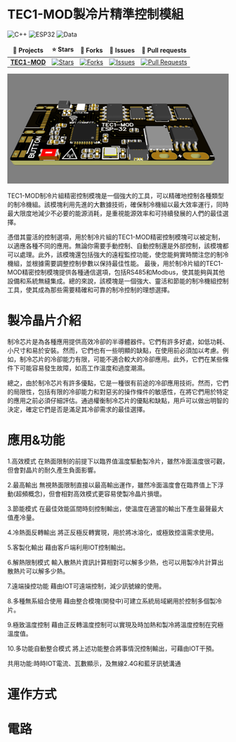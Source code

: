 # TEC1-MOD製冷片精準控制模組

  <img src="https://img.shields.io/badge/C++-USE-orange" alt="C++" />
  <img src="https://img.shields.io/badge/ESP32-USE-orange" alt="ESP32" />
  <img src="https://img.shields.io/badge/Data-OOC.Work-blue" alt="Data" />


<table>
  <thead align="center">
    <tr border: none;>
      <td><b>📄 Projects</b></td>
      <td><b>⭐ Stars</b></td>
      <td><b>📗 Forks</b></td>
      <td><b>📘 Issues</b></td>
      <td><b>📙 Pull requests</b></td>
    </tr>
  </thead>
  <tbody>
    <tr>
      <td><a href="https://github.com/Knockoi/TEC1-MOD"><b>TEC1-MOD</b></a></td>
      <td><a href="https://github.com/Knockoi/TEC1-MOD/stargazers"><img alt="Stars" src="https://img.shields.io/github/stars/Knockoi/TEC1-MOD?style=flat-square&labelColor=343b41"/></a></td>
      <td><a href="https://github.com/Knockoi/TEC1-MOD/network/members"><img alt="Forks" src="https://img.shields.io/github/forks/Knockoi/TEC1-MOD?style=flat-square&labelColor=343b41"/></a></td>
      <td><a href="https://github.com/Knockoi/TEC1-MOD/issues"><img alt="Issues" src="https://img.shields.io/github/issues/Knockoi/TEC1-MOD?style=flat-square&labelColor=343b41"/></a></td>
      <td><a href="https://github.com/Knockoi/TEC1-MOD/pulls"><img alt="Pull Requests" src="https://img.shields.io/github/issues-pr/Knockoi/TEC1-MOD?style=flat-square&labelColor=343b41"/></a></td>

   </tr>
  </tbody>
</table>



  ![image](https://github.com/Knockoi/TEC1-MOD/blob/main/Image/%E8%9E%A2%E5%B9%95%E6%93%B7%E5%8F%96%E7%95%AB%E9%9D%A2%202023-04-29%20011950.png)  
  
  TEC1-MOD制冷片組精密控制模塊是一個強大的工具，可以精確地控制各種類型的制冷機組。該模塊利用先進的大數據技術，確保制冷機組以最大效率運行，同時最大限度地減少不必要的能源消耗，是重視能源效率和可持續發展的人們的最佳選擇。
 
  憑借其靈活的控制選項，用於制冷片組的TEC1-MOD精密控制模塊可以被定制，以適應各種不同的應用。無論你需要手動控制、自動控制還是外部控制，該模塊都可以處理。此外，該模塊還包括強大的遠程監控功能，使您能夠實時關注您的制冷機組，並根據需要調整控制參數以保持最佳性能。
  最後，用於制冷片組的TEC1-MOD精密控制模塊提供各種通信選項，包括RS485和Modbus，使其能夠與其他設備和系統無縫集成。總的來說，該模塊是一個強大、靈活和節能的制冷機組控制工具，使其成為那些需要精確和可靠的制冷控制的理想選擇。


# 製冷晶片介紹
  制冷芯片是為各種應用提供高效冷卻的半導體器件。它們有許多好處，如低功耗、小尺寸和易於安裝。然而，它們也有一些明顯的缺點，在使用前必須加以考慮。例如，制冷芯片的冷卻能力有限，可能不適合較大的冷卻應用。此外，它們在某些條件下可能容易發生故障，如高工作溫度和過度潮濕。
  
  總之，由於制冷芯片有許多優點，它是一種很有前途的冷卻應用技術。然而，它們的局限性，包括有限的冷卻能力和對惡劣的操作條件的敏感性，在將它們用於特定的應用之前必須仔細評估。通過權衡制冷芯片的優點和缺點，用戶可以做出明智的決定，確定它們是否是滿足其冷卻需求的最佳選擇。

# 應用&功能

  1.高效模式
  在熱面限制的前提下以臨界值溫度驅動製冷片，雖然冷面溫度很可觀，但會對晶片的耐久產生負面影響。
  
  2.最高輸出
  無視熱面限制直接以最高輸出運作，雖然冷面溫度會在臨界值上下浮動(超頻概念)，但會相對高效模式更容易使製冷晶片損壞。
  
  3.節能模式
  在最佳效能區間時刻控制輸出，使溫度在適當的輸出下產生最聲最大值產冷量。
  
  4.冷熱面反轉輸出
  將正反極反轉實現，用於將冰溶化，或極致控溫需求使用。
  
  5.客製化輸出
  藉由客戶端利用IOT控制輸出。
  
  6.解熱限制模式
  輸入散熱片資訊計算相對可以解多少熱，也可以用製冷片計算出散熱片可以解多少熱。
  
  7.遠端操控功能
  藉由IOT可遠端控制，減少訊號線的使用。
  
  8.多種無系組合使用
  藉由整合模塊(開發中)可建立系統局域網用於控制多個製冷片。
  
  9.極致溫度控制
  藉由正反轉溫度控制可以實現及時加熱和製冷將溫度控制在究極溫度值。
  
  10.多功能自動整合模式
  將上述功能整合將事情況控制輸出，可藉由IOT干預。
  
  共用功能:時時IOT電流、瓦數顯示，及無線2.4G和藍牙訊號溝通
  

# 運作方式



# 電路




